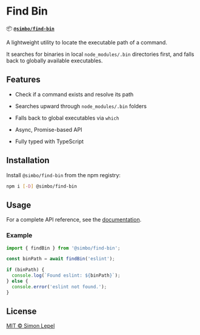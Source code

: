 # Find Bin

📦 [**`@simbo/find-bin`**](https://npmjs.com/package/@simbo/find-bin)

A lightweight utility to locate the executable path of a command.

It searches for binaries in local `node_modules/.bin` directories first, and
falls back to globally available executables.

## Features

- Check if a command exists and resolve its path

- Searches upward through `node_modules/.bin` folders

- Falls back to global executables via `which`

- Async, Promise-based API

- Fully typed with TypeScript

## Installation

Install `@simbo/find-bin` from the npm registry:

```bash
npm i [-D] @simbo/find-bin
```

## Usage

For a complete API reference, see the
[documentation](https://simbo.codes/packages/modules/_simbo_find_bin/).

### Example

```ts
import { findBin } from '@simbo/find-bin';

const binPath = await findBin('eslint');

if (binPath) {
  console.log(`Found eslint: ${binPath}`);
} else {
  console.error('eslint not found.');
}
```

## License

[MIT © Simon Lepel](http://simbo.mit-license.org/2025/)
